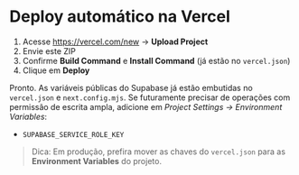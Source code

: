 
# Deploy automático na Vercel

1. Acesse https://vercel.com/new → **Upload Project**
2. Envie este ZIP
3. Confirme **Build Command** e **Install Command** (já estão no `vercel.json`)
4. Clique em **Deploy**

Pronto. As variáveis públicas do Supabase já estão embutidas no `vercel.json` e `next.config.mjs`.
Se futuramente precisar de operações com permissão de escrita ampla, adicione em *Project Settings → Environment Variables*:
- `SUPABASE_SERVICE_ROLE_KEY`

> Dica: Em produção, prefira mover as chaves do `vercel.json` para as **Environment Variables** do projeto.
